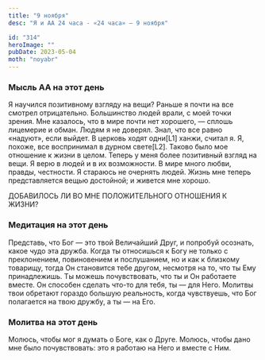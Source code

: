 ```yaml
---
title: "9 ноября"
desc: "Я и АА 24 часа - «24 часа» — 9 ноября"

id: "314"
heroImage: ""
pubDate: 2023-05-04
moth: "noyabr"
---
```


### Мысль АА на этот день

Я научился позитивному взгляду на вещи? Раньше я почти на все смотрел
отрицательно. Большинство людей врали, с моей точки зрения. Мне казалось, что
в мире почти нет хорошего, — сплошь лицемерие и обман. Людям я не доверял.
Знал, что все равно «надуют», если выйдет. В церковь ходят одни[L1] ханжи,
считал я. Я, похоже, все воспринимал в дурном свете[L2]. Таково было мое
отношение к жизни в целом. Теперь у меня более позитивный взгляд на вещи. Я
верю в людей и в их возможности. В мире много любви, правды, честности. Я
стараюсь не очернять людей. Жизнь мне теперь представляется вещью достойной; и
живется мне хорошо.

ДОБАВИЛОСЬ ЛИ ВО МНЕ ПОЛОЖИТЕЛЬНОГО ОТНОШЕНИЯ К ЖИЗНИ?

### Медитация на этот день

Представь, что Бог — это твой Величайший Друг, и попробуй осознать, какое чудо
эта дружба. Когда ты относишься к Богу не только с преклонением, повиновением
и послушанием, но и как к близкому товарищу, тогда Он становится тебе другом,
несмотря на то, что ты Ему принадлежишь. Ты можешь почувствовать, что ты и Он
работаете вместе. Он способен сделать что-то для тебя, ты — для Него. Молитвы
твои обретают гораздо большую реальность, когда чувствуешь, что Бог полагается
на твою дружбу, а ты — на Его.

### Молитва на этот день

Молюсь, чтобы мог я думать о Боге, как о Друге. Молюсь, чтобы дано мне было
почувствовать: это я работаю на Него и вместе с Ним.
